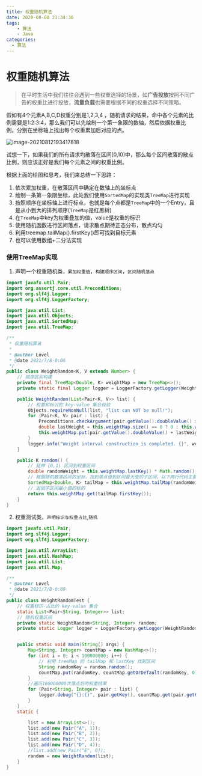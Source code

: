 ```yaml
---
title: 权重随机算法
date: 2020-08-08 21:34:36
tags:
	- 算法
    - Java
categories:
  - 算法
---
```

# 权重随机算法

>   在平时生活中我们往往会遇到一些权重选择的场景，如**广告投放**按照不同广告的权重比进行投放，**流量负载**也需要根据不同的权重选择不同策略。

假如有4个元素A,B,C,D权重分别是1,2,3,4 ，随机请求的结果，命中各个元素的比例需要是1:2:3:4，那么我们可以先绘制一个第一象限的数轴，然后依据权重比例，分别在坐标轴上找出每个权重累加后对应的点。

![image-20210812193417818](http://images.marcus659.com/typoraimage-20210812193417818.png)

试想一下，如果我们的所有请求均散落在区间[0,10)中，那么每个区间散落的散点比例，则应该正好是我们每个元素之间的权重比例。

根据上面的绘图和思考，我们来总结一下思路：

1. 依次累加权重，在散落区间中确定在数轴上的坐标点
2. 绘制一条第一象限坐标，此处我们使用`SortedMap`的实现类`TreeMap`进行实现
3. 按照顺序在坐标轴上进行标点，也就是每个点都是`TreeMap`中的一个Entry，且是从小到大的排列顺序(`TreeMap`是红黑树)
4. 在`TreeMap`中key为权重叠加的值，value是权重的标识
5. 使用随机函数进行区间落点，请求散点期待正态分布，散点均匀
6. 利用treemap.tailMap().firstKey()即可找到目标元素
7. 也可以使用数组+二分法实现
<!--more-->
### 使用TreeMap实现

1. 声明一个权重随机类，`累加权重值`，`构建顺序区间`，`区间随机落点`

```java
import javafx.util.Pair;
import org.assertj.core.util.Preconditions;
import org.slf4j.Logger;
import org.slf4j.LoggerFactory;

import java.util.List;
import java.util.Objects;
import java.util.SortedMap;
import java.util.TreeMap;

/**
 * 权重随机算法
 *
 * @author Lovel
 * @date 2021/7/8-0:06
 */
public class WeightRandom<K, V extends Number> {
    // 顺序区间构建
    private final TreeMap<Double, K> weightMap = new TreeMap<>();
    private static final Logger logger = LoggerFactory.getLogger(WeightRandom.class);

    public WeightRandom(List<Pair<K, V>> list) {
        // 权重和标识的 key-value 集合校验
        Objects.requireNonNull(list, "list can NOT be null!");
        for (Pair<K, V> pair : list) {
            Preconditions.checkArgument(pair.getValue().doubleValue() > 0, String.format("非法权重值：pair=%s", pair));
            double lastWeight = this.weightMap.size() == 0 ? 0 : this.weightMap.lastKey();// 权重值统一转为double
            this.weightMap.put(pair.getValue().doubleValue() + lastWeight, pair.getKey());// 权重值累加
        }
        logger.info("Weight interval construction is completed. {}", weightMap);
    }

    public K random() {
        // 延伸 [0,1) 区间到权重区间
        double randomWeight = this.weightMap.lastKey() * Math.random();
        // 根据随机散落区间的坐标，找到落点值到区间最大值的子区间，以下两行代码主要利用treemap.tailMap().firstKey()即可找到目标元素
        SortedMap<Double, K> tailMap = this.weightMap.tailMap(randomWeight);
        // 返回子区间最小值的标的
        return this.weightMap.get(tailMap.firstKey());
    }
}
```

2. 权重测试类，`声明标识与权重占比`,`随机`

```java
import javafx.util.Pair;
import org.slf4j.Logger;
import org.slf4j.LoggerFactory;

import java.util.ArrayList;
import java.util.HashMap;
import java.util.List;
import java.util.Map;

/**
 * @author Lovel
 * @date 2021/7/8-0:09
 */
public class WeightRandomTest {
    // 权重标识-占比的 key-value 集合
    static List<Pair<String, Integer>> list;
    // 随机权重区间
    private static WeightRandom<String, Integer> random;
    private static Logger logger = LoggerFactory.getLogger(WeightRandomTest.class);


    public static void main(String[] args) {
        Map<String, Integer> countMap = new HashMap<>();
        for (int i = 0; i < 100000000; i++) {
            // 利用 treeMap 的 tailMap 和 lastKey 找到区间
            String randomKey = random.random();
            countMap.put(randomKey, countMap.getOrDefault(randomKey, 0) + 1);
        }
        //遍历100000000次落点后的权重结果
        for (Pair<String, Integer> pair : list) {
            logger.debug("{}:{}", pair.getKey(), countMap.get(pair.getKey()));
        }
    }
    static {

        list = new ArrayList<>();
        list.add(new Pair("A", 1));
        list.add(new Pair("B", 2));
        list.add(new Pair("C", 3));
        list.add(new Pair("D", 4));
        //list.add(new Pair("E", 0));
        random = new WeightRandom(list);
    }
}

```

